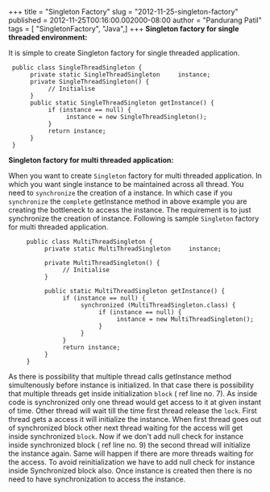 +++
title = "Singleton Factory"
slug = "2012-11-25-singleton-factory"
published = 2012-11-25T00:16:00.002000-08:00
author = "Pandurang Patil"
tags = [ "SingletonFactory", "Java",]
+++
**Singleton factory for single threaded environment:**  
  
It is simple to create Singleton factory for single threaded application.  
  

     public class SingleThreadSingleton {  
          private static SingleThreadSingleton     instance;  
          private SingleThreadSingleton() {  
               // Initialise  
          }  
          public static SingleThreadSingleton getInstance() {  
               if (instance == null) {  
                    instance = new SingleThreadSingleton();  
               }  
               return instance;  
          }  
     }  

  
**Singleton factory for multi threaded application:**  
  
When you want to create `Singleton` factory for multi threaded application. In which you want single instance to be maintained across all thread. You need to `synchronize` the creation of a instance. In which case if you `synchronize` the `complete` getInstance method in above example you are creating the bottleneck to access the instance. The requirement is to just synchronize the creation of instance. Following is sample `Singleton` factory for multi threaded application.  
  
```
     public class MultiThreadSingleton {  
          private static MultiThreadSingleton     instance;  

          private MultiThreadSingleton() {  
               // Initialise  
          }  

          public static MultiThreadSingleton getInstance() {  
               if (instance == null) {  
                    synchronized (MultiThreadSingleton.class) {  
                         if (instance == null) {  
                              instance = new MultiThreadSingleton();  
                         }  
                    }  
               }  
               return instance;  
          }  
     }  
```
  
As there is possibility that multiple thread calls getInstance method simultenously before instance is initialized. In that case there is possibility that multiple threads get inside initialization `block` ( ref line no. 7). As inside code is synchronized only one thread would get access to it at given instant of time. Other thread will wait till the time first thread release the `lock`. First thread gets a access it will initialize the instance. When first thread goes out of synchronized block other next thread waiting for the access will get inside synchronized `block`. Now if we don't add null check for instance inside synchronized block ( ref line no. 9) the second thread will initialize the instance again. Same will happen if there are more threads waiting for the access. To avoid reinitialization we have to add null check for instance inside Synchronized block also. Once instance is created then there is no need to have synchronization to access the instance.
